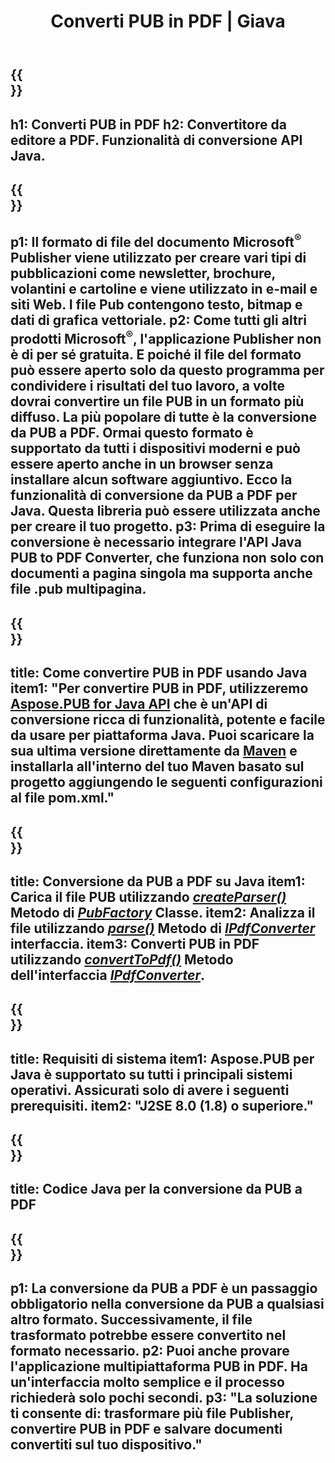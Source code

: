 ﻿---
translation: true
template: /_templates/conversion-child-java.md
title: Converti PUB in PDF | Giava
description: Converti PUB in PDF utilizzando l'API Java su qualsiasi piattaforma. Funzionalità di conversione dell'editore facile da integrare nella tua soluzione.
url: /java/conversion/pub-to-pdf/
metakeywords: pub in pdf java, converti pub in pdf java, java pub in pdf, editore in pdf java
family: pub
platformtag: java
feature: conversion
---

{{<section banner>}}
---
h1: Converti PUB in PDF
h2: Convertitore da editore a PDF. Funzionalità di conversione API Java.
---

{{<section overview>}}
---
p1: Il formato di file del documento Microsoft<sup>®</sup> Publisher viene utilizzato per creare vari tipi di pubblicazioni come newsletter, brochure, volantini e cartoline e viene utilizzato in e-mail e siti Web. I file Pub contengono testo, bitmap e dati di grafica vettoriale.
p2: Come tutti gli altri prodotti Microsoft<sup>®</sup>, l'applicazione Publisher non è di per sé gratuita. E poiché il file del formato può essere aperto solo da questo programma per condividere i risultati del tuo lavoro, a volte dovrai convertire un file PUB in un formato più diffuso. La più popolare di tutte è la conversione da PUB a PDF. Ormai questo formato è supportato da tutti i dispositivi moderni e può essere aperto anche in un browser senza installare alcun software aggiuntivo. Ecco la funzionalità di conversione da PUB a PDF per Java. Questa libreria può essere utilizzata anche per creare il tuo progetto.
p3: Prima di eseguire la conversione è necessario integrare l'API Java PUB to PDF Converter, che funziona non solo con documenti a pagina singola ma supporta anche file .pub multipagina.
---

{{<section widget>}}
---
title: Come convertire PUB in PDF usando Java
item1: "Per convertire PUB in PDF, utilizzeremo [Aspose.PUB for Java API](https://products.aspose.com/pub/java/) che è un'API di conversione ricca di funzionalità, potente e facile da usare per piattaforma Java. Puoi scaricare la sua ultima versione direttamente da [Maven](https://repository.aspose.com/pub/) e installarla all'interno del tuo Maven basato sul progetto aggiungendo le seguenti configurazioni al file pom.xml."
---

{{<section feature1>}}
---
title: Conversione da PUB a PDF su Java
item1: Carica il file PUB utilizzando [*createParser()*](https://apiference.aspose.com/pub/java/com.aspose.pub/PubFactory#createParser-java.lang.String-) Metodo di [*PubFactory*](https://reference.aspose.com/pub/java/com.aspose.pub/PubFactory) Classe.
item2: Analizza il file utilizzando [*parse()*](https://apiference.aspose.com/pub/java/com.aspose.pub/IPubParser#parse--) Metodo di [*IPdfConverter*](https://apiference.aspose.com/pub/java/com.aspose.pub/IPubParser) interfaccia.
item3: Converti PUB in PDF utilizzando [*convertToPdf()*](https://apiference.aspose.com/pub/java/com.aspose.pub/IPdfConverter#convertToPdf-com.aspose.pub.Document-java.lang.String-) Metodo dell'interfaccia [*IPdfConverter*](https://apiference.aspose.com/pub/java/com.aspose.pub/IPdfConverter).
---

{{<section feature2>}}
---
title: Requisiti di sistema
item1: Aspose.PUB per Java è supportato su tutti i principali sistemi operativi. Assicurati solo di avere i seguenti prerequisiti.
item2: "J2SE 8.0 (1.8) o superiore."
---

{{<section codeexample>}}
---
title: Codice Java per la conversione da PUB a PDF
---

{{<section summary>}}
---
p1: La conversione da PUB a PDF è un passaggio obbligatorio nella conversione da PUB a qualsiasi altro formato. Successivamente, il file trasformato potrebbe essere convertito nel formato necessario.
p2: Puoi anche provare l'applicazione multipiattaforma PUB in PDF. Ha un'interfaccia molto semplice e il processo richiederà solo pochi secondi.
p3: "La soluzione ti consente di: trasformare più file Publisher, convertire PUB in PDF e salvare documenti convertiti sul tuo dispositivo."
---